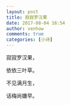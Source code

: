 ```yaml
---
layout: post
title: 寂寂罗汉果
date: 2017-08-04 16:54
author: venhow
comments: true
categories: [小诗]
---
```

寂寂罗汉果，

依依三叶草。

不见满月生，

话梅尚嫌早。
